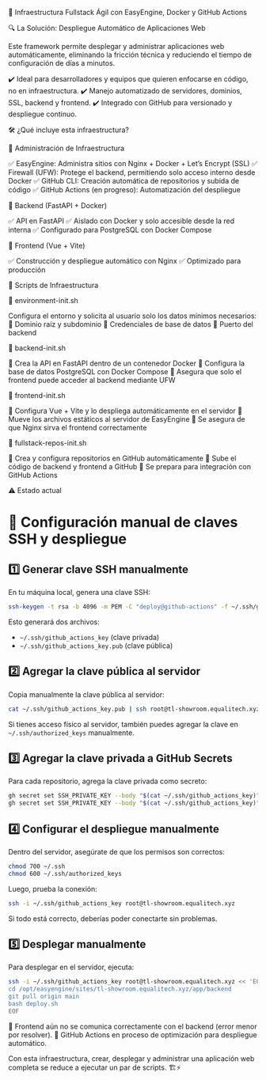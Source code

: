 🚀 Infraestructura Fullstack Ágil con EasyEngine, Docker y GitHub Actions

🔍 La Solución: Despliegue Automático de Aplicaciones Web

Este framework permite desplegar y administrar aplicaciones web automáticamente, eliminando la fricción técnica y reduciendo el tiempo de configuración de días a minutos.

✔️ Ideal para desarrolladores y equipos que quieren enfocarse en código, no en infraestructura.
✔️ Manejo automatizado de servidores, dominios, SSL, backend y frontend.
✔️ Integrado con GitHub para versionado y despliegue continuo.

🛠️ ¿Qué incluye esta infraestructura?

📌 Administración de Infraestructura

✅ EasyEngine: Administra sitios con Nginx + Docker + Let’s Encrypt (SSL)
✅ Firewall (UFW): Protege el backend, permitiendo solo acceso interno desde Docker
✅ GitHub CLI: Creación automática de repositorios y subida de código
✅ GitHub Actions (en progreso): Automatización del despliegue

📌 Backend (FastAPI + Docker)

✅ API en FastAPI
✅ Aislado con Docker y solo accesible desde la red interna
✅ Configurado para PostgreSQL con Docker Compose

📌 Frontend (Vue + Vite)

✅ Construcción y despliegue automático con Nginx
✅ Optimizado para producción

📜 Scripts de Infraestructura

🔹 environment-init.sh

Configura el entorno y solicita al usuario solo los datos mínimos necesarios:
📌 Dominio raíz y subdominio
📌 Credenciales de base de datos
📌 Puerto del backend

🔹 backend-init.sh

📌 Crea la API en FastAPI dentro de un contenedor Docker
📌 Configura la base de datos PostgreSQL con Docker Compose
📌 Asegura que solo el frontend puede acceder al backend mediante UFW

🔹 frontend-init.sh

📌 Configura Vue + Vite y lo despliega automáticamente en el servidor
📌 Mueve los archivos estáticos al servidor de EasyEngine
📌 Se asegura de que Nginx sirva el frontend correctamente

🔹 fullstack-repos-init.sh

📌 Crea y configura repositorios en GitHub automáticamente
📌 Sube el código de backend y frontend a GitHub
📌 Se prepara para integración con GitHub Actions

⚠️ Estado actual

# 🚀 Configuración manual de claves SSH y despliegue

## 1️⃣ **Generar clave SSH manualmente**
En tu máquina local, genera una clave SSH:
```bash
ssh-keygen -t rsa -b 4096 -m PEM -C "deploy@github-actions" -f ~/.ssh/github_actions_key -N ""
```
Esto generará dos archivos:
- `~/.ssh/github_actions_key` (clave privada)
- `~/.ssh/github_actions_key.pub` (clave pública)

## 2️⃣ **Agregar la clave pública al servidor**

Copia manualmente la clave pública al servidor:
```bash
cat ~/.ssh/github_actions_key.pub | ssh root@tl-showroom.equalitech.xyz "mkdir -p ~/.ssh && cat >> ~/.ssh/authorized_keys && chmod 600 ~/.ssh/authorized_keys"
```
Si tienes acceso físico al servidor, también puedes agregar la clave en `~/.ssh/authorized_keys` manualmente.

## 3️⃣ **Agregar la clave privada a GitHub Secrets**
Para cada repositorio, agrega la clave privada como secreto:
```bash
gh secret set SSH_PRIVATE_KEY --body "$(cat ~/.ssh/github_actions_key)" --repo jupahefi/tl-showroom-backend-poc
gh secret set SSH_PRIVATE_KEY --body "$(cat ~/.ssh/github_actions_key)" --repo jupahefi/tl-showroom-frontend-poc
```

## 4️⃣ **Configurar el despliegue manualmente**
Dentro del servidor, asegúrate de que los permisos son correctos:
```bash
chmod 700 ~/.ssh
chmod 600 ~/.ssh/authorized_keys
```
Luego, prueba la conexión:
```bash
ssh -i ~/.ssh/github_actions_key root@tl-showroom.equalitech.xyz
```
Si todo está correcto, deberías poder conectarte sin problemas.

## 5️⃣ **Desplegar manualmente**
Para desplegar en el servidor, ejecuta:
```bash
ssh -i ~/.ssh/github_actions_key root@tl-showroom.equalitech.xyz << 'EOF'
cd /opt/easyengine/sites/tl-showroom.equalitech.xyz/app/backend
git pull origin main
bash deploy.sh
EOF
```



🚧 Frontend aún no se comunica correctamente con el backend (error menor por resolver).
🚧 GitHub Actions en proceso de optimización para despliegue automático.

Con esta infraestructura, crear, desplegar y administrar una aplicación web completa se reduce a ejecutar un par de scripts. 🏗️⚡
